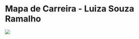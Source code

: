 <h1>Mapa de Carreira - Luiza Souza Ramalho</h1>
<img src='![Captura de tela 2024-10-30 160344](https://github.com/user-attachments/assets/2f02f888-2979-4e15-ac64-3dfacf3a0405)'>


